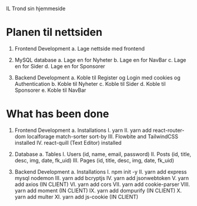  IL Trond sin hjemmeside

# Planen til nettsiden 
1. Frontend Development
    a. Lage nettside med frontend
        <!-- I. Lage en hovedside -->
        <!-- II. Lage en vanlig side vanlig side med Skrive-boks -->
        <!-- III. Lage en kontakt side -->
        <!-- IV. Lage en Register og Login side -->
    <!-- b. Lage CSS med en fargekode som kan brukes til alle logoer -->

2. MySQL database
    a. Lage en for Nyheter
    b. Lage en for NavBar
    c. Lage en for Sider
    d. Lage en for Sponsorer

3. Backend Development
    a. Koble til Register og Login med cookies og Authentication
    b. Koble til Nyheter
    c. Koble til Sider
    d. Koble til Sponsorer
    e. Koble til NavBar

# What has been done
1. Frontend Development
    a. Installations
        I. yarn
        II. yarn add react-router-dom localforage match-sorter sort-by
        III. Flowbite and TailwindCSS installed
        IV. react-quill (Text Editor) installed

2. Database
    a. Tables
        I. Users (id, name, email, password)
        II. Posts (id, title, desc, img, date, fk_uid)
        III. Pages (id, title, desc, img, date, fk_uid)

3. Backend Development
    a. Installations
        I. npm init -y
        II. yarn add express mysql nodemon
        III. yarn add bcryptjs
        IV. yarn add jsonwebtoken
        V. yarn add axios (IN CLIENT)
        VI. yarn add cors
        VII. yarn add cookie-parser
        VIII. yarn add moment (IN CLIENT)
        IX. yarn add dompurify (IN CLIENT)
        X. yarn add multer
        XI. yarn add js-cookie (IN CLIENT)
        